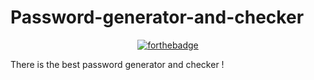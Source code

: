 # Password-generator-and-checker
<div align="center">
  
  [![forthebadge](https://forthebadge.com/images/badges/made-with-c-sharp.svg)](https://forthebadge.com)
  
</div>
<p>There is the best password generator and checker !</p>
